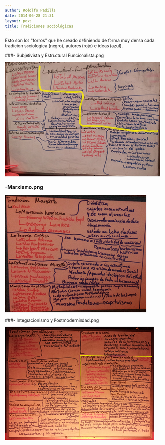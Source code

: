 ```yaml
---
author: Rodolfo Padilla
date: 2014-06-28 21:31
layout: post
title: Tradiciones sociológicas
---
```


<!-- more -->

Esto son los "forros" que he creado definiendo de forma muy densa cada tradicion sociologica (negro), autores (rojo) e ideas (azul).

###- Subjetivista y Estructural Funcionalista.png

[![image](/public/img/t1.png)](/public/img/tradiciones_1.jpg)

### -Marxismo.png

[![image](/public/img/t2.png)](/public/img/tradiciones_2.jpg)

###- Integracionismo y Postmodernindad.png

[![image](/public/img/t3.png)](./public/img/tradiciones_3.jpg)


